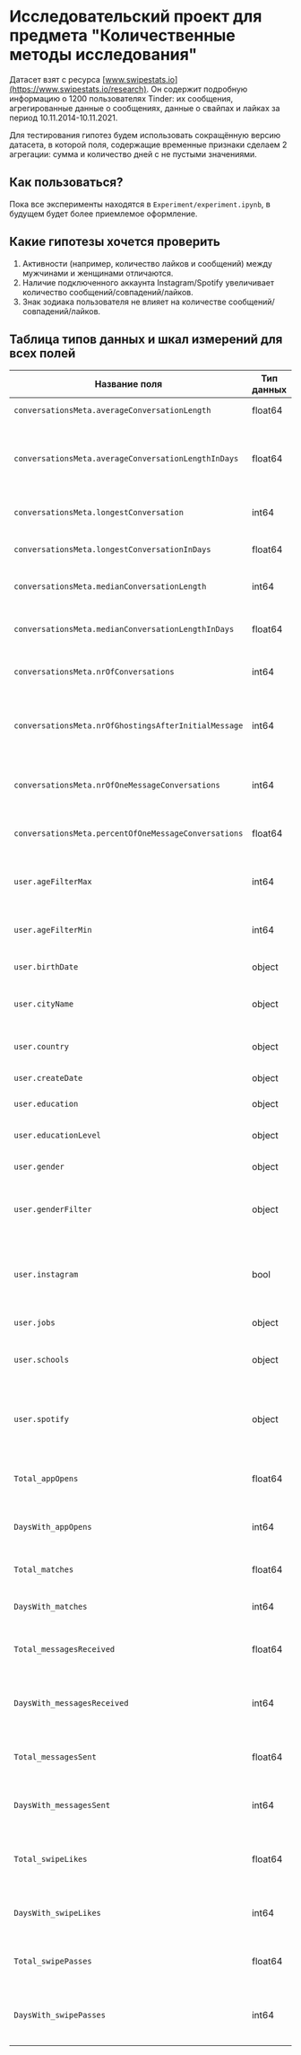 # Исследовательский проект для предмета "Количественные методы исследования"

Датасет взят с ресурса [www.swipestats.io](https://www.swipestats.io/research). Он содержит подробную информацию о 1200 пользователях Tinder: их сообщения, агрегированные данные о сообщениях, данные о свайпах и лайках за период 10.11.2014-10.11.2021. 

Для тестирования гипотез будем использовать сокращённую версию датасета, в которой поля, содержащие временные признаки сделаем 2 агрегации: сумма и количество дней с не пустыми значениями.

## Как пользоваться?
Пока все эксперименты находятся в `Experiment/experiment.ipynb`, в будущем будет более приемлемое оформление.

## Какие гипотезы хочется проверить

1. Активности (например, количество лайков и сообщений) между мужчинами и женщинами отличаются.
2. Наличие подключенного аккаунта Instagram/Spotify увеличивает количество сообщений/совпадений/лайков.
3. Знак зодиака пользователя не влияет на количестве сообщений/совпадений/лайков.

## Таблица типов данных и шкал измерений для всех полей

| Название поля                                               | Тип данных | Шкала измерения | Пояснение                                                                                                              |
|-------------------------------------------------------------|------------|-----------------|------------------------------------------------------------------------------------------------------------------------|
| `conversationsMeta.averageConversationLength`               | float64    | Относительная   | Средняя длина разговоров.                                 |
| `conversationsMeta.averageConversationLengthInDays`         | float64    | Относительная   | Средняя длина разговоров в днях, показывает длительность общения.                                                       |
| `conversationsMeta.longestConversation`                     | int64      | Относительная   | Длина самого долгого разговора.                               |
| `conversationsMeta.longestConversationInDays`               | float64    | Относительная   | Самый долгий разговор в днях.                                          |
| `conversationsMeta.medianConversationLength`                | int64      | Относительная   | Медианная длина разговоров.                                          |
| `conversationsMeta.medianConversationLengthInDays`          | float64    | Относительная   | Медианная длина разговоров в днях.                                        |
| `conversationsMeta.nrOfConversations`                       | int64      | Относительная   | Общее количество разговоров.                                  |
| `conversationsMeta.nrOfGhostingsAfterInitialMessage`        | int64      | Относительная   | Количество случаев, когда после первого сообщения не последовало ответа.   |
| `conversationsMeta.nrOfOneMessageConversations`             | int64      | Относительная   | Количество разговоров с одним сообщением.                                |
| `conversationsMeta.percentOfOneMessageConversations`        | float64    | Относительная   | Процент разговоров с одним сообщением.                   |
| `user.ageFilterMax`                                         | int64      | Относительная   | Максимальный возраст интереса пользователя.                        |
| `user.ageFilterMin`                                         | int64      | Относительная   | Минимальный возраст интереса пользователя.                         |
| `user.birthDate`                                            | object     | Интервальная    | Дата рождения пользователя.                                                         |
| `user.cityName`                                             | object     | Номинальная     | Название города проживания пользователя.                                   |
| `user.country`                                              | object     | Номинальная     | Страна проживания пользователя.                                        |
| `user.createDate`                                           | object     | Интервальная    | Дата создания профиля.                                             |
| `user.education`                                            | object     | Номинальная     | Уровень образования.                                        |
| `user.educationLevel`                                       | object     | Порядковая      | Уровень достигнутого образования.             |
| `user.gender`                                               | object     | Номинальная     | Пол пользователя.                                                 |
| `user.genderFilter`                                         | object     | Номинальная     | Пол, на который пользователь настроен фильтр.                                   |
| `user.instagram`                                            | bool       | Номинальная     | Наличие подключения к Instagram, бинарная переменная (да/нет).                                                         |
| `user.jobs`                                                 | object     | Номинальная     | Работа пользователя.                                        |
| `user.schools`                                              | object     | Номинальная     | Школы, которые посещал пользователь.                   |
| `user.spotify`                                              | object     | Номинальная     | Статус подключения к Spotify, бинарная переменная (да/нет).                                                            |
| `Total_appOpens`                                            | float64    | Относительная   | Общее количество открытий приложения.                              |
| `DaysWith_appOpens`                                         | int64      | Относительная   | Количество дней, когда приложение было открыто.                                |
| `Total_matches`                                             | float64    | Относительная   | Общее количество совпадений.                          |
| `DaysWith_matches`                                          | int64      | Относительная   | Количество дней с совпадениями.                          |
| `Total_messagesReceived`                                    | float64    | Относительная   | Общее количество полученных сообщений.                    |
| `DaysWith_messagesReceived`                                 | int64      | Относительная   | Количество дней, когда пользователь получал сообщения.                          |
| `Total_messagesSent`                                        | float64    | Относительная   | Общее количество отправленных сообщений.                         |
| `DaysWith_messagesSent`                                     | int64      | Относительная   | Количество дней, когда отправлялись сообщения.                  |
| `Total_swipeLikes`                                          | float64    | Относительная   | Общее количество лайков, выданных пользователем.     |
| `DaysWith_swipeLikes`                                       | int64      | Относительная   | Количество дней, когда пользователь ставил лайки.                     |
| `Total_swipePasses`                                         | float64    | Относительная   | Общее количество отказов/пропусков.                               |
| `DaysWith_swipePasses`                                      | int64      | Относительная   | Количество дней, когда пользователь делал свайпы влево.                          |
